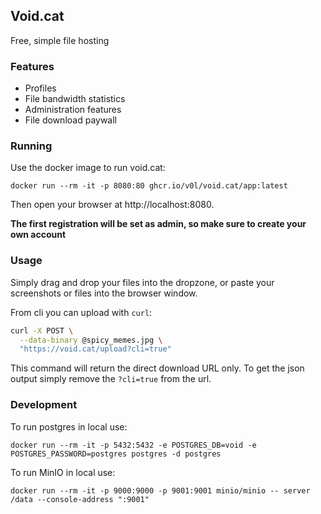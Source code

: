 ## Void.cat
Free, simple file hosting

### Features
- Profiles
- File bandwidth statistics
- Administration features
- File download paywall

### Running

Use the docker image to run void.cat:

`docker run --rm -it -p 8080:80 ghcr.io/v0l/void.cat/app:latest`

Then open your browser at http://localhost:8080.

**The first registration will be set as admin, 
so make sure to create your own account**

### Usage

Simply drag and drop your files into the dropzone, 
or paste your screenshots or files into the browser window.

From cli you can upload with `curl`:
```bash
curl -X POST \
  --data-binary @spicy_memes.jpg \
  "https://void.cat/upload?cli=true"
```

This command will return the direct download URL only. 
To get the json output simply remove the `?cli=true` from the url.

### Development
To run postgres in local use:
```
docker run --rm -it -p 5432:5432 -e POSTGRES_DB=void -e POSTGRES_PASSWORD=postgres postgres -d postgres
```

To run MinIO in local use:
```
docker run --rm -it -p 9000:9000 -p 9001:9001 minio/minio -- server /data --console-address ":9001"
```
